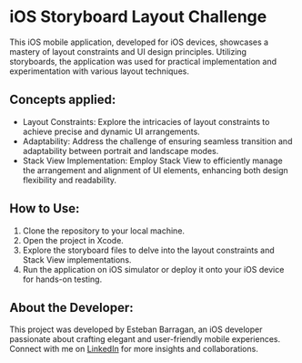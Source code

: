 # iOS Storyboard Layout Challenge
This iOS mobile application, developed for iOS devices, showcases a mastery of layout constraints and UI design principles. Utilizing storyboards, the application was used for practical implementation and experimentation with various layout techniques.

## Concepts applied:
- Layout Constraints: Explore the intricacies of layout constraints to achieve precise and dynamic UI arrangements.
- Adaptability: Address the challenge of ensuring seamless transition and adaptability between portrait and landscape modes.
- Stack View Implementation: Employ Stack View to efficiently manage the arrangement and alignment of UI elements, enhancing both design flexibility and readability.
  
## How to Use:
1. Clone the repository to your local machine.
2. Open the project in Xcode.
3. Explore the storyboard files to delve into the layout constraints and Stack View implementations.
4. Run the application on iOS simulator or deploy it onto your iOS device for hands-on testing.

## About the Developer:
This project was developed by Esteban Barragan, an iOS developer passionate about crafting elegant and user-friendly mobile experiences. Connect with me on [LinkedIn](https://www.linkedin.com/in/barraganesteban/) for more insights and collaborations.
